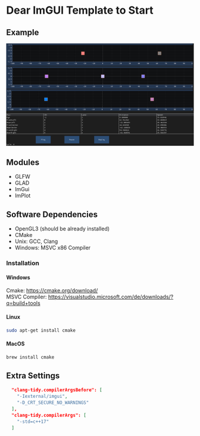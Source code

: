 # Dear ImGUI Template to Start

## Example

![Example](./media/AdasGui.gif)

## Modules

- GLFW
- GLAD
- ImGui
- ImPlot

## Software Dependencies

- OpenGL3 (should be already installed)
- CMake
- Unix: GCC, Clang
- Windows: MSVC x86 Compiler

### Installation

#### Windows

Cmake: <https://cmake.org/download/>  
MSVC Compiler: <https://visualstudio.microsoft.com/de/downloads/?q=build+tools>  

#### Linux

```bash
sudo apt-get install cmake
```

#### MacOS

```bash
brew install cmake
```

## Extra Settings

```json
  "clang-tidy.compilerArgsBefore": [
    "-Iexternal/imgui",
    "-D_CRT_SECURE_NO_WARNINGS"
  ],
  "clang-tidy.compilerArgs": [
    "-std=c++17"
  ]
```
